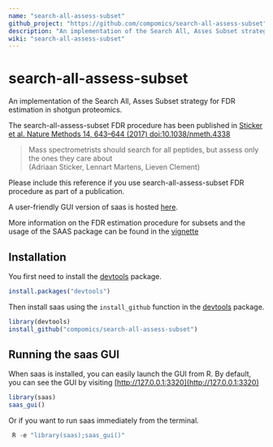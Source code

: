 ```yaml
---
name: "search-all-assess-subset"
github_project: "https://github.com/compomics/search-all-assess-subset"
description: "An implementation of the Search All, Asses Subset strategy for FDR estimation in shotgun proteomics."
wiki: "search-all-assess-subset"
---
```


# search-all-assess-subset
An implementation of the Search All, Asses Subset strategy for FDR estimation in shotgun proteomics.

<!-- A preprint of the manuscript on the search-all-assess FDR procedure can be found on bioRxiv ([https://doi.org/10.1101/094581](https://doi.org/10.1101/094581)). -->
The search-all-assess-subset FDR procedure has been published in [Sticker et al. Nature Methods 14, 643–644 (2017) doi:10.1038/nmeth.4338](https://doi.org/10.1038/nmeth.4338)
>Mass spectrometrists should search for all peptides, but assess only the ones they care about<br/>
>(Adriaan Sticker, Lennart Martens, Lieven Clement)

Please include this reference if you use search-all-assess-subset FDR procedure as part of a publication.

A user-friendly GUI version of saas is hosted [here](http://iomics.ugent.be/saas/).

More information on the FDR estimation procedure for subsets and the usage of the SAAS package can be found in the [vignette](https://compomics.github.io/search-all-assess-subset/articles/saas.html)
<!-- (http://htmlpreview.github.io/?https://github.com/compomics/search-all-assess-subset/blob/master/vignettes/saas.html). -->

## Installation

 You first need to install the [devtools](https://cran.r-project.org/package=devtools) package.

```r
install.packages("devtools")
```

Then install saas using the `install_github` function in the
[devtools](https://cran.r-project.org/package=devtools) package.
```r
library(devtools)
install_github("compomics/search-all-assess-subset")
```

## Running the saas GUI

When saas is installed, you can easily launch the GUI from R.
By default, you can see the GUI by visiting [http://127.0.0.1:3320](http://127.0.0.1:3320)
```r
library(saas)
saas_gui()
```
Or if you want to run saas immediately from the terminal.
```r
 R -e "library(saas);saas_gui()"
```
